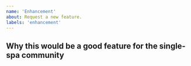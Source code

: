 ```yaml
---
name: 'Enhancement'
about: Request a new feature.
labels: 'enhancement'
---
```


<!--
  Please provide a clear and concise description of what you are wanting. Include
  screenshots if needed. Please check the latest version to make sure your request hasn't already been filled.
-->

## Why this would be a good feature for the single-spa community
